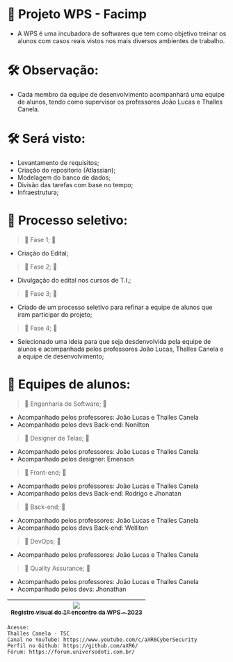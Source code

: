 # 📁 Projeto WPS - Facimp
 - A WPS é uma incubadora de softwares que tem como objetivo treinar os alunos com casos reais vistos nos mais diversos ambientes de trabalho.

# 🛠️ Observação: 
 - Cada membro da equipe de desenvolvimento acompanhará uma equipe de alunos, tendo como supervisor os professores João Lucas e Thalles Canela.

# 🛠️ Será visto:
 - Levantamento de requisitos;
 - Criação do repositorio (Atlassian);
 - Modelagem do banco de dados;
 - Divisão das tarefas com base no tempo;
 - Infraestrutura;

# 📁 Processo seletivo:
> :construction: Fase 1; :construction:
 - Criação do Edital;
> :construction: Fase 2; :construction:
 - Divulgação do edital nos cursos de T.I.;
> :construction: Fase 3; :construction:
 - Criado de um processo seletivo para refinar a equipe de alunos que iram participar do projeto;
> :construction: Fase 4; :construction:
 - Selecionado uma ideia para que seja desdenvolvida pela equipe de alunos e acompanhada pelos professores João Lucas, Thalles Canela e a equipe de desenvolvimento;

# 📁 Equipes de alunos:
> :construction: Engenharia de Software; :construction:
 - Acompanhado pelos professores: João Lucas e Thalles Canela
 - Acompanhado pelos devs Back-end: Nonilton
> :construction: Designer de Telas; :construction:
 - Acompanhado pelos professores: João Lucas e Thalles Canela
 - Acompanhado pelos designer: Emenson
> :construction: Front-end; :construction:
 - Acompanhado pelos professores: João Lucas e Thalles Canela
 - Acompanhado pelos devs Back-end: Rodrigo e Jhonatan
> :construction: Back-end; :construction:
 - Acompanhado pelos professores: João Lucas e Thalles Canela
 - Acompanhado pelos devs Back-end: Welliton
> :construction: DevOps; :construction:
 - Acompanhado pelos professores: João Lucas e Thalles Canela
> :construction: Quality Assurance; :construction:
 - Acompanhado pelos professores: João Lucas e Thalles Canela
 - Acompanhado pelos devs: Jhonathan

| [<img src="https://raw.githubusercontent.com/aXR6/utilitarios/main/WPS/2023/Registro%20da%20reuni%C3%A3o%20de%20inaugura%C3%A7%C3%A3o.jpeg"><br><sub>Registro visual do 1º encontro da WPS - 2023</sub>](https://www.wyden.com.br/unidades/facimp) |
| :---: |

```
Acesse:
Thalles Canela - TSC
Canal no YouTube: https://www.youtube.com/c/aXR6CyberSecurity
Perfil no Github: https://github.com/aXR6/
Fórum: https://forum.universodoti.com.br/
```